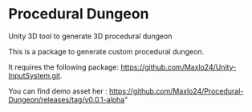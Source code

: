 # Procedural Dungeon
Unity 3D tool to generate 3D procedural dungeon

This is a package to generate custom procedural dungeon.

It requires the following package: https://github.com/Maxlo24/Unity-InputSystem.git.

You can find demo asset her : https://github.com/Maxlo24/Procedural-Dungeon/releases/tag/v0.0.1-alpha"
